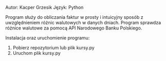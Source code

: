 Autor: Kacper Grzesik
Język: Python

Program służy do obliczania faktur w prosty i intuicyjny sposób z uwzględnieniem różnic walutowych w danych dniach.
Program sprawdza różnice walutowe za pomocą API Narodowego Banku Polskiego.

Instalacja oraz uruchomienie programu:
1. Pobierz repozytorium lub plik kursy.py
2. Uruchom plik kursy.py